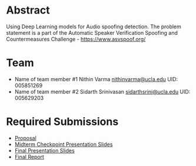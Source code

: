 # Abstract

Using Deep Learning models for Audio spoofing detection. The problem statement is a part of the Automatic Speaker Verification Spoofing and Countermeasures Challenge - https://www.asvspoof.org/ 


# Team

* Name of team member \#1 Nithin Varma  nithinvarma@ucla.edu  UID: 005851269 
* Name of team member \#2 Sidarth Srinivasan sidarthsrini@ucla.edu UID: 005629203


# Required Submissions

* [Proposal](proposal)
* [Midterm Checkpoint Presentation Slides](http://)
* [Final Presentation Slides](http://)
* [Final Report](report)
